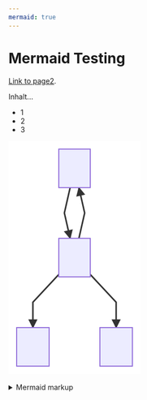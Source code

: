 ```yaml
---
mermaid: true
---
```

# Mermaid Testing

[Link to page2](./page2.md).

Inhalt... 
* 1
* 2
* 3

<!-- generated by mermaid compile action - START -->
![~mermaid diagram 1~](/docs/assets/images/docs_index-md-1.svg)
<details>
  <summary>Mermaid markup</summary>

```mermaid
graph TD;
    A-->B;
    B-->C;
    B-->A;
    B-->D;
```

</details>
<!-- generated by mermaid compile action - END -->

